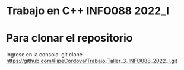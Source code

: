 # Trabajo en C++ INFO088 2022_I

# Para clonar el repositorio 
Ingrese en la consola: git clone https://github.com/PipeCordova/Trabajo_Taller_3_INFO088_2022_I.git

